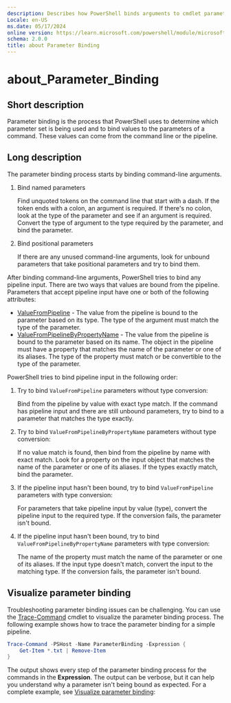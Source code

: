 ```yaml
---
description: Describes how PowerShell binds arguments to cmdlet parameters.
Locale: en-US
ms.date: 05/17/2024
online version: https://learn.microsoft.com/powershell/module/microsoft.powershell.core/about/about_parameter_binding?view=powershell-7.2&WT.mc_id=ps-gethelp
schema: 2.0.0
title: about Parameter Binding
---
```

# about_Parameter_Binding

## Short description

Parameter binding is the process that PowerShell uses to determine which
parameter set is being used and to bind values to the parameters of a command.
These values can come from the command line or the pipeline.

## Long description

The parameter binding process starts by binding command-line arguments.

1. Bind named parameters

   Find unquoted tokens on the command line that start with a dash. If the
   token ends with a colon, an argument is required. If there's no colon, look
   at the type of the parameter and see if an argument is required. Convert the
   type of argument to the type required by the parameter, and bind the
   parameter.

1. Bind positional parameters

   If there are any unused command-line arguments, look for unbound parameters
   that take positional parameters and try to bind them.

After binding command-line arguments, PowerShell tries to bind any pipeline
input. There are two ways that values are bound from the pipeline. Parameters
that accept pipeline input have one or both of the following attributes:

- [ValueFromPipeline][02] - The value from the pipeline is bound to the
  parameter based on its type. The type of the argument must match the type of
  the parameter.
- [ValueFromPipelineByPropertyName][03] - The value from the pipeline is bound
  to the parameter based on its name. The object in the pipeline must have a
  property that matches the name of the parameter or one of its aliases. The
  type of the property must match or be convertible to the type of the
  parameter.

PowerShell tries to bind pipeline input in the following order:

1. Try to bind `ValueFromPipeline` parameters without type conversion:

   Bind from the pipeline by value with exact type match. If the command has
   pipeline input and there are still unbound parameters, try to bind to a
   parameter that matches the type exactly.

1. Try to bind `ValueFromPipelineByPropertyName` parameters without type
   conversion:

   If no value match is found, then bind from the pipeline by name with exact
   match. Look for a property on the input object that matches the name of the
   parameter or one of its aliases. If the types exactly match, bind the
   parameter.

1. If the pipeline input hasn't been bound, try to bind `ValueFromPipeline`
   parameters with type conversion:

   For parameters that take pipeline input by value (type), convert the
   pipeline input to the required type. If the conversion fails, the parameter
   isn't bound.

1. If the pipeline input hasn't been bound, try to bind
   `ValueFromPipelineByPropertyName` parameters with type conversion:

   The name of the property must match the name of the
   parameter or one of its aliases. If the input type doesn't match, convert
   the input to the matching type. If the conversion fails, the parameter isn't
   bound.

## Visualize parameter binding

Troubleshooting parameter binding issues can be challenging. You can use the
[Trace-Command][04] cmdlet to visualize the parameter binding process. The
following example shows how to trace the parameter binding for a simple
pipeline.

```powershell
Trace-Command -PSHost -Name ParameterBinding -Expression {
    Get-Item *.txt | Remove-Item
}
```

The output shows every step of the parameter binding process for the commands
in the **Expression**. The output can be verbose, but it can help you
understand why a parameter isn't being bound as expected. For a complete
example, see [Visualize parameter binding][01]:

<!-- link references -->
[01]: /powershell/scripting/learn/deep-dives/visualize-parameter-binding
[02]: about_functions_advanced_parameters.md#valuefrompipeline-argument
[03]: about_functions_advanced_parameters.md#valuefrompipelinebypropertyname-argument
[04]: xref:Microsoft.PowerShell.Utility.Trace-Command
